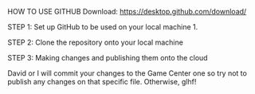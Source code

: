 HOW TO USE GITHUB
Download:
https://desktop.github.com/download/

STEP 1: Set up GitHub to be used on your local machine
1. 

STEP 2: Clone the repository onto your local machine

STEP 3: Making changes and publishing them onto the cloud


David or I will commit your changes to the Game Center one so try not to publish any changes on that specific file.
Otherwise, glhf!